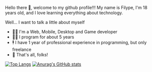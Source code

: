 Hello there 👋, welcome to my github profile!!! My name is Filype, I'm 18 years old, and I love learning everything about technology.

Well... I want to talk a little about myself

- 👩‍🔬 I'm a Web, Mobile, Desktop and Game developer
- 👩‍💻 I program for about 5 years
- 🕴 I have 1 year of professional experience in programming, but only freelance
- 🐖 That's all, folks!

[![Top Langs](https://github-readme-stats.vercel.app/api/top-langs/?username=anuraghazra)](https://github.com/anuraghazra/github-readme-stats)
[![Anurag's GitHub stats](https://github-readme-stats.vercel.app/api?username=suziziziz)](https://github.com/anuraghazra/github-readme-stats)

